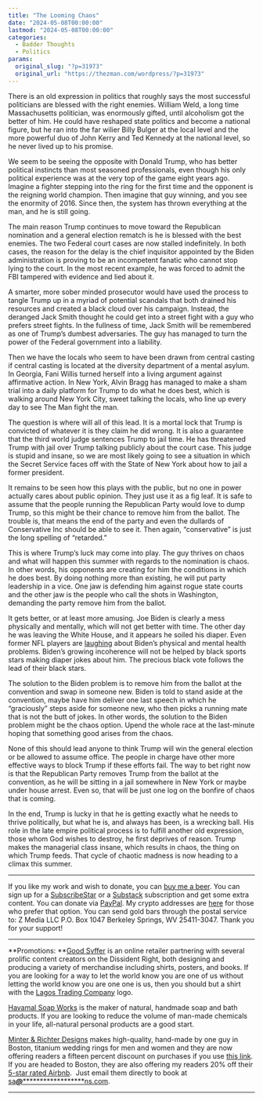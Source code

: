 ```yaml
---
title: "The Looming Chaos"
date: "2024-05-08T00:00:00"
lastmod: "2024-05-08T00:00:00"
categories:
  - Badder Thoughts
  - Politics
params:
  original_slug: "?p=31973"
  original_url: "https://thezman.com/wordpress/?p=31973"
---
```


There is an old expression in politics that roughly says the most
successful politicians are blessed with the right enemies. William Weld,
a long time Massachusetts politician, was enormously gifted, until
alcoholism got the better of him. He could have reshaped state politics
and become a national figure, but he ran into the far wilier Billy
Bulger at the local level and the more powerful duo of John Kerry and
Ted Kennedy at the national level, so he never lived up to his promise.

We seem to be seeing the opposite with Donald Trump, who has better
political instincts than most seasoned professionals, even though his
only political experience was at the very top of the game eight years
ago. Imagine a fighter stepping into the ring for the first time and the
opponent is the reigning world champion. Then imagine that guy winning,
and you see the enormity of 2016. Since then, the system has thrown
everything at the man, and he is still going.

The main reason Trump continues to move toward the Republican nomination
and a general election rematch is he is blessed with the best enemies.
The two Federal court cases are now stalled indefinitely. In both cases,
the reason for the delay is the chief inquisitor appointed by the Biden
administration is proving to be an incompetent fanatic who cannot stop
lying to the court. In the most recent example, he was forced to admit
the FBI tampered with evidence and lied about it.

A smarter, more sober minded prosecutor would have used the process to
tangle Trump up in a myriad of potential scandals that both drained his
resources and created a black cloud over his campaign. Instead, the
deranged Jack Smith thought he could get into a street fight with a guy
who prefers street fights. In the fullness of time, Jack Smith will be
remembered as one of Trump’s dumbest adversaries. The guy has managed to
turn the power of the Federal government into a liability.

Then we have the locals who seem to have been drawn from central casting
if central casting is located at the diversity department of a mental
asylum. In Georgia, Fani Willis turned herself into a living argument
against affirmative action. In New York, Alvin Bragg has managed to make
a sham trial into a daily platform for Trump to do what he does best,
which is walking around New York City, sweet talking the locals, who
line up every day to see The Man fight the man.

The question is where will all of this lead. It is a mortal lock that
Trump is convicted of whatever it is they claim he did wrong. It is also
a guarantee that the third world judge sentences Trump to jail time. He
has threatened Trump with jail over Trump talking publicly about the
court case. This judge is stupid and insane, so we are most likely going
to see a situation in which the Secret Service faces off with the State
of New York about how to jail a former president.

It remains to be seen how this plays with the public, but no one in
power actually cares about public opinion. They just use it as a fig
leaf. It is safe to assume that the people running the Republican Party
would love to dump Trump, so this might be their chance to remove him
from the ballot. The trouble is, that means the end of the party and
even the dullards of Conservative Inc should be able to see it. Then
again, “conservative” is just the long spelling of “retarded.”

This is where Trump’s luck may come into play. The guy thrives on chaos
and what will happen this summer with regards to the nomination is
chaos. In other words, his opponents are creating for him the conditions
in which he does best. By doing nothing more than existing, he will put
party leadership in a vice. One jaw is defending him against rogue state
courts and the other jaw is the people who call the shots in Washington,
demanding the party remove him from the ballot.

It gets better, or at least more amusing. Joe Biden is clearly a mess
physically and mentally, which will not get better with time. The other
day he was leaving the White House, and it appears he soiled his diaper.
Even former NFL players are
[laughing](https://www.theblaze.com/news/ab-fearless-whitlock-trump-biden)
about Biden’s physical and mental health problems. Biden’s growing
incoherence will not be helped by black sports stars making diaper jokes
about him. The precious black vote follows the lead of their black
stars.

The solution to the Biden problem is to remove him from the ballot at
the convention and swap in someone new. Biden is told to stand aside at
the convention, maybe have him deliver one last speech in which he
“graciously” steps aside for someone new, who then picks a running mate
that is not the butt of jokes. In other words, the solution to the Biden
problem might be the chaos option. Upend the whole race at the
last-minute hoping that something good arises from the chaos.

None of this should lead anyone to think Trump will win the general
election or be allowed to assume office. The people in charge have other
more effective ways to block Trump if these efforts fail. The way to bet
right now is that the Republican Party removes Trump from the ballot at
the convention, as he will be sitting in a jail somewhere in New York or
maybe under house arrest. Even so, that will be just one log on the
bonfire of chaos that is coming.

In the end, Trump is lucky in that he is getting exactly what he needs
to thrive politically, but what he is, and always has been, is a
wrecking ball. His role in the late empire political process is to
fulfill another old expression, those whom God wishes to destroy, he
first deprives of reason. Trump makes the managerial class insane, which
results in chaos, the thing on which Trump feeds. That cycle of chaotic
madness is now heading to a climax this summer.

------------------------------------------------------------------------

If you like my work and wish to donate, you can
<a href="https://www.buymeacoffee.com/mujolulu" rel="noopener"
target="_blank">buy me a beer</a>. You can sign up for a
<a href="https://www.subscribestar.com/the-z-blog" rel="noopener"
target="_blank">SubscribeStar</a> or a
<a href="https://thedissident.substack.com/" rel="noopener"
target="_blank">Substack</a> subscription and get some extra content.
You can donate via <a
href="https://www.paypal.com/donate/?cmd=_s-xclick&amp;hosted_button_id=UDAS2Q8JYA6CN&amp;source=url"
rel="noopener" target="_blank">PayPal</a>. My crypto addresses are
<a href="https://thezman.com/wordpress/?page_id=22713" rel="noopener"
target="_blank">here</a> for those who prefer that option. You can send
gold bars through the postal service to: Z Media LLC P.O. Box 1047
Berkeley Springs, WV 25411-3047. Thank you for your support!

------------------------------------------------------------------------

**Promotions: **<a href="https://goodsvffer.com/" rel="noopener" target="_blank">Good
Svffer</a> is an online retailer partnering with several prolific
content creators on the Dissident Right, both designing and producing a
variety of merchandise including shirts, posters, and books. If you are
looking for a way to let the world know you are one of us without
letting the world know you are one one is us, then you should but a
shirt with the
<a href="https://goodsvffer.com/products/lagos-trading-company"
rel="noopener" target="_blank">Lagos Trading Company</a> logo.

<a href="https://havamalsoapworks.com/" rel="noopener"
target="_blank">Havamal Soap Works</a> is the maker of natural, handmade
soap and bath products. If you are looking to reduce the volume of
man-made chemicals in your life, all-natural personal products are a
good start.

<a href="https://www.minterandrichterdesigns.com/"
rel="noreferrer nofollow noopener" target="_blank">Minter &amp; Richter
Designs</a> makes high-quality, hand-made by one guy in Boston, titanium
wedding rings for men and women and they are now offering readers a
fifteen percent discount on purchases if you use
<a href="https://www.minterandrichterdesigns.com/discount/ZMAN"
rel="noreferrer nofollow noopener" target="_blank">this link</a>.
<span class="highlight"><span class="colour"><span class="font"><span class="size">If
you are headed to Boston, they are also offering my readers 20% off
their <a
href="https://www.airbnb.com/users/7988017/listings?user_id=7988017&amp;s=3"
rel="noopener noreferrer" target="_blank">5-star rated Airbnb</a>.  Just
email them directly to book at
<a href="mailto:sa***@*********************ns.com"
data-original-string="oq59t52sT2d7zmTTPjsJaw==cb7DgAEIC6j/UTpXrvemZWqJBqwqa4MZ3OQ1041GudAbdsVQ1OAiGwG9JU/2L6ojxRu"><span
class="apbct-email-encoder"
data-original-string="8irumQ9BTwkFGU4r/6I3DQ==cb7rZiO2YI97f7kCsPlRAKdRU+eAiJRW2wr6ozDrcOeonsDmw36cKsvpdR4l1sE51Le"
title="This contact has been encoded by Anti-Spam by CleanTalk. Click to decode. To finish the decoding make sure that JavaScript is enabled in your browser.">sa<span
class="apbct-blur">***</span>@<span
class="apbct-blur">*********************</span>ns.com</span></a>.</span></span></span></span>

------------------------------------------------------------------------
